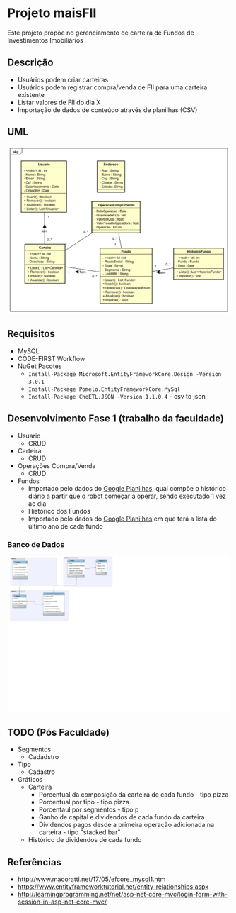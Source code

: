 # Projeto maisFII

Este projeto propõe no gerenciamento de carteira de Fundos de Investimentos Imobiliários

## Descrição
- Usuários podem criar carteiras
- Usuários podem registrar compra/venda de FII para uma carteira existente
- Listar valores de FII do dia X 
- Importação de dados de conteúdo através de planilhas (CSV)

## UML
![](./Diagrama-maisFII.svg)

## Requisitos

- MySQL
- CODE-FIRST Workflow
- NuGet Pacotes
  - `Install-Package Microsoft.EntityFrameworkCore.Design -Version 3.0.1`
  - `Install-Package Pomelo.EntityFrameworkCore.MySql`
  - `Install-Package ChoETL.JSON -Version 1.1.0.4` - csv to json

## Desenvolvimento Fase 1 (trabalho da faculdade)
- Usuario
  - CRUD
- Carteira
  - CRUD
- Operações Compra/Venda
  - CRUD
- Fundos
  - Importado pelo dados do [Google Planilhas](https://docs.google.com/spreadsheets/d/17SQAgs-oHRguDJJGGk8mXcBD7FByQWpUQgKZYYIRpJU/edit), qual compõe o histórico diário a partir que o robot começar a operar, sendo executado 1 vez ao dia
  - Histórico dos Fundos
  - Importado pelo dados do [Google Planilhas](http://) em que terá a lista do último ano de cada fundo

### Banco de Dados
![](../.db/der.svg)

## TODO (Pós Faculdade)

- Segmentos
  - Cadadstro
- Tipo
  - Cadastro
- Gráficos
  - Carteira
    - Porcentual da composição da carteira de cada fundo - tipo pizza
    - Porcentual por tipo - tipo pizza
    - Porcentaul por segmentos - tipo p
    - Ganho de capital e dividendos de cada fundo da carteira
    - Dividendos pagos desde a primeira operação adicionada na carteira - tipo "stacked bar"
  - Histórico de dividendos de cada fundo


## Referências

- http://www.macoratti.net/17/05/efcore_mysql1.htm
- https://www.entityframeworktutorial.net/entity-relationships.aspx
- http://learningprogramming.net/net/asp-net-core-mvc/login-form-with-session-in-asp-net-core-mvc/